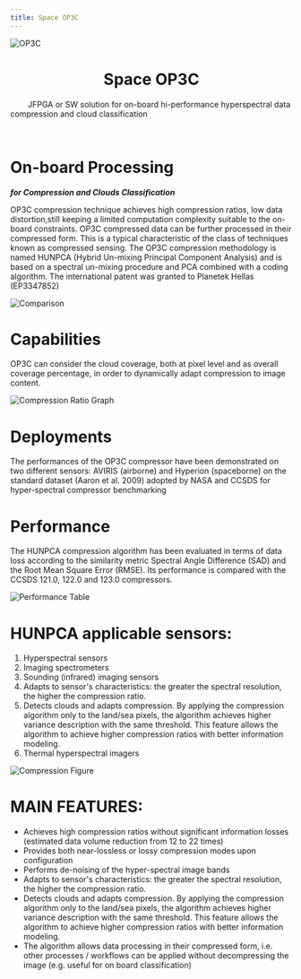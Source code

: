 ```yaml
---
title: Space OP3C
---
```


![OP3C](/img/OP3C.png#center "OP3C")


# <div align="center"> Space OP3C </div> 

 

&nbsp;
&nbsp;
&nbsp;
&nbsp;
JFPGA or SW solution for on-board hi-performance
hyperspectral data compression and cloud classification

&nbsp;
&nbsp;
&nbsp; 

# On-board Processing 
***for Compression and Clouds Classification***

OP3C compression technique achieves high compression ratios, low data distortion,still keeping a limited computation complexity suitable to the on-board constraints. OP3C compressed data can be further processed in their compressed form. This is a typical characteristic of the class of techniques known as compressed sensing. The OP3C compression methodology is named HUNPCA (Hybrid Un-mixing Principal Component Analysis) and is based on a spectral un-mixing procedure and PCA combined with a coding algorithm. The international patent was granted to Planetek Hellas (EP3347852)

<!-- ![Comparison](/img/Comparison.png#right "Comparison") -->
<!-- ![Comparison](/img/Comparison.png#left "Comparison")-->
![Comparison](/img/Comparison.png#center "Comparison")


# Capabilities

OP3C can consider the cloud coverage, both at pixel level and as overall coverage percentage, in order to dynamically adapt compression to image content.

![Compression Ratio Graph](/img/CompressionRatioGraph.png#center "Compression Ratio Graph]")


# Deployments

The performances of the OP3C compressor	have been demonstrated on two different sensors: AVIRIS (airborne) and Hyperion
(spaceborne) on the standard dataset (Aaron	et al. 2009) adopted by NASA and CCSDS for hyper-spectral compressor benchmarking
			

# Performance

The HUNPCA compression algorithm has been evaluated in terms of data loss according to the similarity metric Spectral Angle Difference (SAD) and the Root Mean Square Error (RMSE). Its performance  is compared with the CCSDS 121.0, 122.0 and 123.0 compressors.

![Performance Table](/img/PerformanceTable.png#center "Performance Table")
		

# HUNPCA applicable sensors:

1. Hyperspectral sensors
2. Imaging spectrometers
3. Sounding (infrared) imaging sensors
4. Adapts to sensor's characteristics: 
the greater the spectral resolution, the higher the compression ratio.
5. Detects clouds and adapts compression. 
By applying the compression algorithm only to the land/sea pixels, the algorithm achieves higher variance description with the same threshold. This feature allows the algorithm to achieve higher compression ratios with better information modeling.
6. Thermal hyperspectral imagers

![Compression Figure](/img/CompressionFigure.png#center "Compression Figure")


# MAIN FEATURES:

- Achieves high compression ratios without significant information losses (estimated data volume reduction from 12 to 22 times)
- Provides both near-lossless or lossy compression modes upon configuration
- Performs de-noising of the hyper-spectral image bands
- Adapts to sensor's characteristics: the greater the spectral resolution, the higher the compression ratio.
- Detects clouds and adapts compression. By applying the compression algorithm only to the land/sea pixels, the algorithm achieves higher variance description with the same threshold. This feature allows the algorithm to achieve higher compression ratios with better information modeling.
- The algorithm allows data processing in their compressed form, i.e. other processes / workflows can be applied without decompressing the image (e.g. useful for on board classification)